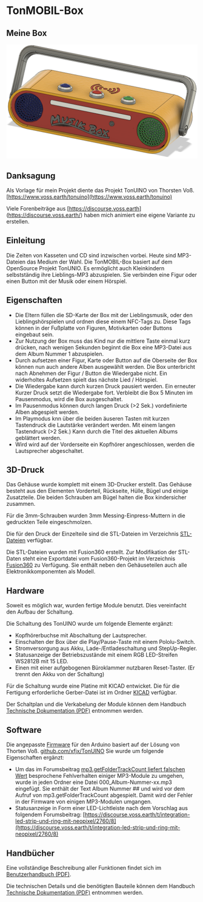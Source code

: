 # TonMOBIL-Box
## Meine Box
![TonMOBIL-Box](Bilder/TonMOBIL-Box.png)
## Danksagung
Als Vorlage für mein Projekt diente das Projekt TonUINO von Thorsten Voß.
[https://www.voss.earth/tonuino](https://www.voss.earth/tonuino)

Viele Forenbeiträge aus [https://discourse.voss.earth] (https://discourse.voss.earth/) haben mich animiert eine eigene Variante zu erstellen.
## Einleitung
Die Zeiten von Kasseten und CD sind inzwischen vorbei. Heute sind MP3-Dateien das Medium der Wahl.
Die TonMOBIL-Box basiert auf dem OpenSource Projekt TonUNIO. Es ermöglicht auch Kleinkindern selbstständig ihre Lieblings-MP3 abzuspielen. Sie verbinden eine Figur oder einen Button mit der Musik oder einem Hörspiel.
## Eigenschaften
- Die Eltern füllen die SD-Karte der Box mit der Lieblingsmusik, oder den Lieblingshörspielen und ordnen diese einem NFC-Tags zu. Diese Tags können in der Fußplatte von Figuren, Motivkarten oder Buttons eingebaut sein.
- Zur Nutzung der Box muss das Kind nur die mittlere Taste einmal kurz drücken, nach wenigen Sekunden beginnt die Box eine MP3-Datei aus dem Album Nummer 1 abzuspielen.
- Durch aufsetzen einer Figur, Karte oder Button auf die Oberseite der Box können nun auch andere Alben ausgewählt werden. Die Box unterbricht nach Abnehmen der Figur / Button die Wiedergabe nicht. Ein widerholtes Aufsetzen spielt das nächste Lied / Hörspiel. 
- Die Wiedergabe kann durch kurzen Druck pausiert werden. Ein erneuter Kurzer Druck setzt die Wiedergabe fort. Verbleibt die Box 5 Minuten im Pausenmodus, wird die Box ausgeschaltet.
- Im Pausenmodus können durch langen Druck (>2 Sek.) vordefinierte Alben abgespielt werden.
- Im Playmodus knn über die beiden äuseren Tasten mit kurzen Tastendruck die Lautstärke verändert werden. Mit einem langen Tastendruck (>2 Sek.) Kann durch die Titel des aktuellen Albums geblättert werden.
- Wird wird auf der Vorderseite ein Kopfhörer angeschlossen, werden die Lautsprecher abgeschaltet.
## 3D-Druck
Das Gehäuse wurde komplett mit einem 3D-Drucker erstellt. Das Gehäuse besteht aus den Elementen Vorderteil, Rückseite, Hülle, Bügel und einige Zusatzteile. Die beiden Schrauben am Bügel halten die Box kindersicher zusammen.

Für die 3mm-Schrauben wurden 3mm Messing-Einpress-Muttern in die gedruckten Teile eingeschmolzen.

Die für den Druck der Einzelteile sind die STL-Dateien im Verzeichnis [STL-Dateien](STL-Dateien) verfügbar. 

Die STL-Dateien wurden mit Fusion360 erstellt. Zur Modifikation der STL-Daten steht eine Exportdatei vom Fusion360-Projekt im Verzeichnis [Fusion360](Fusion360) zu Verfügung. Sie enthält neben den Gehäuseteilen auch alle Elektronikkomponemten als Modell.
## Hardware
Soweit es möglich war, wurden fertige Module benutzt. Dies vereinfacht den Aufbau der Schaltung. 

Die Schaltung des TonUINO wurde um folgende Elemente ergänzt:
- Kopfhörerbuchse mit Abschaltung der Lautsprecher.
- Einschalten der Box über die Play/Pause-Taste mit einem Pololu-Switch.
- Stromversorgung aus Akku, Lade-/Entladeschaltung und StepUp-Regler.
- Statusanzeige der Betriebszustände mit einem RGB LED-Streifen WS2812B mit 15 LED.
- Einen mit einer aufgebogenen Büroklammer nutzbaren Reset-Taster. (Er trennt den Akku von der Schaltung)

Für die Schaltung wurde eine Platine mit KICAD entwicket. Die für die Fertigung erforderliche Gerber-Datei ist im Ordner [KICAD](KICAD) verfügbar.

Der Schaltplan und die Verkabelung der Module können dem Handbuch [Technische Dokumentation (PDF)](Dokumente/TechnischeDokumentation.pdf) entnommen werden.
## Software
Die angepasste [Firmware](Firmware/TonMOBIL) für den Arduino basiert auf der Lösung von Thorten Voß. [github.com/xfjx/TonUINO](https://github.com/xfjx/TonUINO)
Sie wurde um folgende Eigenschaften ergänzt:
- Um das im Forumsbeitrag [mp3.getFolderTrackCount liefert falschen Wert](https://discourse.voss.earth/t/mp3-getfoldertrackcount-liefert-falschen-wert/3406) besprochene Fehlverhalten einiger MP3-Module zu umgehen, wurde in jeden Ordner eine Datei 000_Album-Nummer-xx.mp3 eingefügt. Sie enthält der Text Album Nummer ## und wird vor dem Aufruf von mp3.getFolderTrackCount abgespielt. Damit wird der Fehler in der Firmware von einigen MP3-Modulen umgangen.
- Statusanzeige in Form einer LED-Lichtleiste nach dem Vorschlag aus folgendem Forumsbeitrag: [https://discourse.voss.earth/t/integration-led-strip-und-ring-mit-neopixel/2760/8](https://discourse.voss.earth/t/integration-led-strip-und-ring-mit-neopixel/2760/8)
## Handbücher
Eine vollständige Beschreibung aller Funktionen findet sich im [Benutzerhandbuch (PDF)](Dokumente/Benutzerhandbuch.pdf).

Die technischen Details und die benötigten Bauteile können dem Handbuch [Technische Dokumentation (PDF)](Dokumente/TechnischeDokumentation.pdf) entnommen werden.
